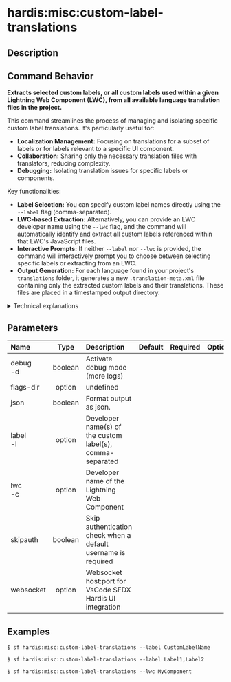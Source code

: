 <!-- This file has been generated with command 'sf hardis:doc:plugin:generate'. Please do not update it manually or it may be overwritten -->
# hardis:misc:custom-label-translations

## Description


## Command Behavior

**Extracts selected custom labels, or all custom labels used within a given Lightning Web Component (LWC), from all available language translation files in the project.**

This command streamlines the process of managing and isolating specific custom label translations. It's particularly useful for:

- **Localization Management:** Focusing on translations for a subset of labels or for labels relevant to a specific UI component.
- **Collaboration:** Sharing only the necessary translation files with translators, reducing complexity.
- **Debugging:** Isolating translation issues for specific labels or components.

Key functionalities:

- **Label Selection:** You can specify custom label names directly using the `--label` flag (comma-separated).
- **LWC-based Extraction:** Alternatively, you can provide an LWC developer name using the `--lwc` flag, and the command will automatically identify and extract all custom labels referenced within that LWC's JavaScript files.
- **Interactive Prompts:** If neither `--label` nor `--lwc` is provided, the command will interactively prompt you to choose between selecting specific labels or extracting from an LWC.
- **Output Generation:** For each language found in your project's `translations` folder, it generates a new `.translation-meta.xml` file containing only the extracted custom labels and their translations. These files are placed in a timestamped output directory.

<details markdown="1">
<summary>Technical explanations</summary>

The command's technical implementation involves:

- **File Discovery:** It uses `glob` to find all `*.translation-meta.xml` files in the `**/translations/` directory and, if an LWC is specified, it searches for the LWC's JavaScript files (`**/lwc/**/*.js`).
- **LWC Label Extraction:** The `extractLabelsFromLwc` function uses regular expressions (`@salesforce/label/c.([a-zA-Z0-9_]+)`) to parse LWC JavaScript files and identify referenced custom labels.
- **XML Parsing and Building:** It uses `xml2js` (`parseStringPromise` and `Builder`) to:
  - Read and parse existing `.translation-meta.xml` files.
  - Filter the `customLabels` array to include only the requested labels.
  - Construct a new XML structure containing only the filtered labels.
  - Build a new XML string with proper formatting and write it to a new file.
- **Interactive Prompts:** The `prompts` library is used extensively to guide the user through the selection of extraction methods (labels or LWC) and specific labels/components.
- **File System Operations:** It uses `fs-extra` for creating output directories (`extracted-translations/`) and writing the generated translation files.
- **WebSocket Communication:** It uses `WebSocketClient.requestOpenFile` to open the output directory in VS Code for easy access to the generated files.
</details>


## Parameters

| Name         |  Type   | Description                                                   | Default | Required | Options |
|:-------------|:-------:|:--------------------------------------------------------------|:-------:|:--------:|:-------:|
| debug<br/>-d | boolean | Activate debug mode (more logs)                               |         |          |         |
| flags-dir    | option  | undefined                                                     |         |          |         |
| json         | boolean | Format output as json.                                        |         |          |         |
| label<br/>-l | option  | Developer name(s) of the custom label(s), comma-separated     |         |          |         |
| lwc<br/>-c   | option  | Developer name of the Lightning Web Component                 |         |          |         |
| skipauth     | boolean | Skip authentication check when a default username is required |         |          |         |
| websocket    | option  | Websocket host:port for VsCode SFDX Hardis UI integration     |         |          |         |

## Examples

```shell
$ sf hardis:misc:custom-label-translations --label CustomLabelName
```

```shell
$ sf hardis:misc:custom-label-translations --label Label1,Label2
```

```shell
$ sf hardis:misc:custom-label-translations --lwc MyComponent
```


